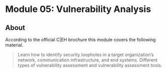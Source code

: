 # Module 05: Vulnerability Analysis

## About

According to the official C|EH brochure this module covers the following material.

> Learn how to identify security loopholes in a target organization’s
network, communication infrastructure, and end systems. Different
types of vulnerability assessment and vulnerability assessment tools.
